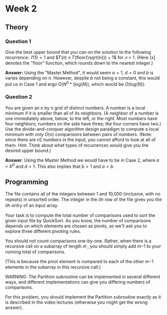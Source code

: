 # Week 2

## Theory
### Question 1
Give the best upper bound that you can on the solution to the following recurrence:  $𝑇(1)=1$  and  $𝑇(𝑛) ≤ 𝑇(floor(\sqrt{n})) + 1$  for  $𝑛>1$.
(Here [x] denotes the "floor" function, which rounds down to the nearest integer.)

**Answer:** Using the "Master Method", it would seem $a=1$, $d=0$ and $b$ is varies depending on $n$. However, despite $b$ not being a constant, this would put us in Case 1 and ergo
$O(N^0 * (log(N))$, which would be $O(log(N))$.

### Question 2
You are given an n by n grid of distinct numbers. A number is a local minimum if it is smaller than all of its neighbors.
(A neighbor of a number is one immediately above, below, to the left, or the right. Most numbers have four neighbors; numbers on the side have three; the four corners have two.)
Use the divide-and-conquer algorithm design paradigm to compute a local minimum with only $O(n)$ comparisons between pairs of numbers.
(Note: since there are  𝑛2  numbers in the input, you cannot afford to look at all of them.
Hint: Think about what types of recurrences would give you the desired upper bound.)

**Answer**: Using the Master Method we would have to be in Case 2, where $a < b^d$ and $d=1$. This also implies that $b>1$ and $a<b$.

## Programming
The file contains all of the integers between 1 and 10,000 (inclusive, with no repeats) in unsorted order.
The integer in the  𝑖𝑡ℎ  row of the file gives you the  𝑖𝑡ℎ  entry of an input array.

Your task is to compute the total number of comparisons used to sort the given input file by QuickSort.
As you know, the number of comparisons depends on which elements are chosen as pivots, so we'll ask you to explore three different pivoting rules.

You should not count comparisons one-by-one. Rather, when there is a recursive call on a subarray of length  𝑚 , you should simply add  𝑚−1  to your
running total of comparisons.

(This is because the pivot element is compared to each of the other  𝑚−1  elements in the subarray in this recursive call.)

WARNING: The Partition subroutine can be implemented in several different ways, and different implementations can give you differing numbers of comparisons.

For this problem, you should implement the Partition subroutine exactly as it is described in the video lectures (otherwise you might get the wrong answer).